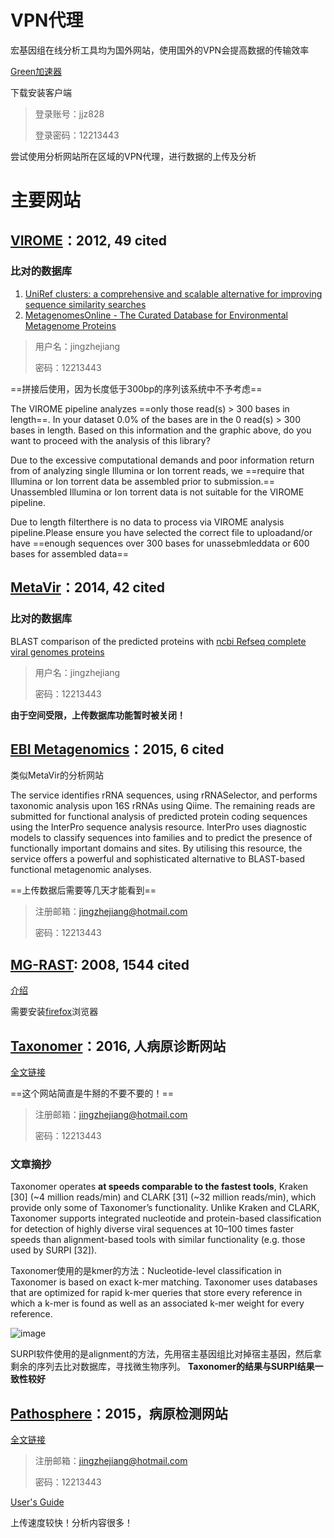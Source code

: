 # VPN代理
宏基因组在线分析工具均为国外网站，使用国外的VPN会提高数据的传输效率

[Green加速器](https://www.getgreenjsq.org/)

下载安装客户端

> 登录账号：jjz828
> 
> 登录密码：12213443

尝试使用分析网站所在区域的VPN代理，进行数据的上传及分析

# 主要网站

## [VIROME](http://virome.dbi.udel.edu/)：2012, 49 cited
### 比对的数据库
1. [UniRef clusters: a comprehensive and scalable alternative for improving sequence similarity searches](http://bioinformatics.oxfordjournals.org/content/31/6/926.full)
2. [MetagenomesOnline - The Curated Database for Environmental Metagenome Proteins](http://metagenomesonline.org/)

> 用户名：jingzhejiang
> 
> 密码：12213443

==拼接后使用，因为长度低于300bp的序列该系统中不予考虑==

The VIROME pipeline analyzes ==only those read(s) > 300 bases in length==. In your dataset 0.0% of the bases are in the 0 read(s) > 300 bases in length. Based on this information and the graphic above, do you want to proceed with the analysis of this library?

Due to the excessive computational demands and poor information return from of analyzing single Illumina or Ion torrent reads, we ==require that Illumina or Ion torrent data be assembled prior to submission.== Unassembled Illumina or Ion torrent data is not suitable for the VIROME pipeline. 

Due to length filterthere is no data to process via VIROME analysis pipeline.Please ensure you have selected the correct file to uploadand/or have ==enough sequences over 300 bases for unassebmleddata or 600 bases for assembled data==

## [MetaVir](http://metavir-meb.univ-bpclermont.fr/)：2014, 42 cited
### 比对的数据库
BLAST comparison of the predicted proteins with [ncbi Refseq complete viral genomes proteins](ftp://ftp.ncbi.nih.gov/refseq/release/viral/)

> 用户名：jingzhejiang
> 
> 密码：12213443

**由于空间受限，上传数据库功能暂时被关闭！**

## [EBI Metagenomics](https://www.ebi.ac.uk/metagenomics/)：2015, 6 cited
类似MetaVir的分析网站

The service identifies rRNA sequences, using rRNASelector, and performs taxonomic analysis upon 16S rRNAs using Qiime. The remaining reads are submitted for functional analysis of predicted protein coding sequences using the InterPro sequence analysis resource. InterPro uses diagnostic models to classify sequences into families and to predict the presence of functionally important domains and sites. By utilising this resource, the service offers a powerful and sophisticated alternative to BLAST-based functional metagenomic analyses. 

==上传数据后需要等几天才能看到==

> 注册邮箱：jingzhejiang@hotmail.com
> 
> 密码：12213443

## [MG-RAST](http://metagenomics.anl.gov/): 2008, 1544 cited
[介绍](http://www.mcs.anl.gov/project/mg-rast-metagenomics-rast-server)

需要安装[firefox](https://www.mozilla.org/zh-CN/firefox/new/)浏览器

## [Taxonomer](https://www.taxonomer.com/)：2016, 人病原诊断网站

[全文链接](http://genomebiology.biomedcentral.com/articles/10.1186/s13059-016-0969-1)

==这个网站简直是牛掰的不要不要的！==

> 注册邮箱：jingzhejiang@hotmail.com
>
> 密码：12213443

### 文章摘抄

Taxonomer operates **at speeds comparable to the fastest tools**, Kraken [30] (~4 million reads/min) and CLARK [31] (~32 million reads/min), which provide only some of Taxonomer’s functionality. Unlike Kraken and CLARK, Taxonomer supports integrated nucleotide and protein-based classification for detection of highly diverse viral sequences at 10–100 times faster speeds than alignment-based tools with similar functionality (e.g. those used by SURPI [32]).

Taxonomer使用的是kmer的方法：Nucleotide-level classification in Taxonomer is based on exact k-mer matching. Taxonomer uses databases that are optimized for rapid k-mer queries that store every reference in which a k-mer is found as well as an associated k-mer weight for every reference. 

![image](https://static-content.springer.com/image/art%3A10.1186%2Fs13059-016-0969-1/MediaObjects/13059_2016_969_Fig1_HTML.gif)

SURPI软件使用的是alignment的方法，先用宿主基因组比对掉宿主基因，然后拿剩余的序列去比对数据库，寻找微生物序列。
**Taxonomer的结果与SURPI结果一致性较好**

## [Pathosphere](http://www.pathosphere.org)：2015，病原检测网站

[全文链接](http://bmcbioinformatics.biomedcentral.com/articles/10.1186/s12859-015-0840-5)

> 注册邮箱：jingzhejiang@hotmail.com
> 
> 密码：12213443

[User's Guide](https://pathosphere.org/documents/10506/93d690d0-2308-4511-8c56-a94888012a72)

上传速度较快！分析内容很多！